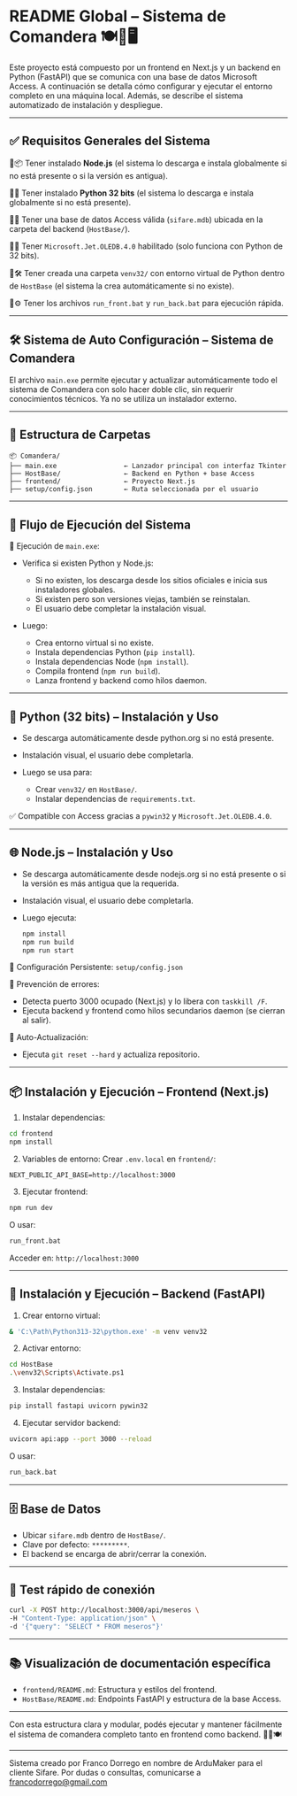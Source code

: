 # README Global – Sistema de Comandera 🍽️📜🖥️

Este proyecto está compuesto por un frontend en Next.js y un backend en Python (FastAPI) que se comunica con una base de datos Microsoft Access. A continuación se detalla cómo configurar y ejecutar el entorno completo en una máquina local. Además, se describe el sistema automatizado de instalación y despliegue.

---

## ✅ Requisitos Generales del Sistema

🔸📦 Tener instalado **Node.js** (el sistema lo descarga e instala globalmente si no está presente o si la versión es antigua).

🔸🐍 Tener instalado **Python 32 bits** (el sistema lo descarga e instala globalmente si no está presente).

🔸📁 Tener una base de datos Access válida (`sifare.mdb`) ubicada en la carpeta del backend (`HostBase/`).

🔸🧩 Tener `Microsoft.Jet.OLEDB.4.0` habilitado (solo funciona con Python de 32 bits).

🔸🛠️ Tener creada una carpeta `venv32/` con entorno virtual de Python dentro de `HostBase` (el sistema la crea automáticamente si no existe).

🔸⚙️ Tener los archivos `run_front.bat` y `run_back.bat` para ejecución rápida.

---

## 🛠️ Sistema de Auto Configuración – Sistema de Comandera

El archivo `main.exe` permite ejecutar y actualizar automáticamente todo el sistema de Comandera con solo hacer doble clic, sin requerir conocimientos técnicos. Ya no se utiliza un instalador externo.

---

## 📁 Estructura de Carpetas

```
📦 Comandera/
├── main.exe                 ← Lanzador principal con interfaz Tkinter
├── HostBase/                ← Backend en Python + base Access
├── frontend/                ← Proyecto Next.js
├── setup/config.json        ← Ruta seleccionada por el usuario
```

---

## 🚦 Flujo de Ejecución del Sistema

🔹 Ejecución de `main.exe`:

* Verifica si existen Python y Node.js:

  * Si no existen, los descarga desde los sitios oficiales e inicia sus instaladores globales.
  * Si existen pero son versiones viejas, también se reinstalan.
  * El usuario debe completar la instalación visual.

* Luego:

  * Crea entorno virtual si no existe.
  * Instala dependencias Python (`pip install`).
  * Instala dependencias Node (`npm install`).
  * Compila frontend (`npm run build`).
  * Lanza frontend y backend como hilos daemon.

---

## 🐍 Python (32 bits) – Instalación y Uso

* Se descarga automáticamente desde python.org si no está presente.
* Instalación visual, el usuario debe completarla.
* Luego se usa para:

  * Crear `venv32/` en `HostBase/`.
  * Instalar dependencias de `requirements.txt`.

✅ Compatible con Access gracias a `pywin32` y `Microsoft.Jet.OLEDB.4.0`.

---

## 🌐 Node.js – Instalación y Uso

* Se descarga automáticamente desde nodejs.org si no está presente o si la versión es más antigua que la requerida.
* Instalación visual, el usuario debe completarla.
* Luego ejecuta:

  ```bash
  npm install
  npm run build
  npm run start
  ```

🧠 Configuración Persistente: `setup/config.json`

🚨 Prevención de errores:

* Detecta puerto 3000 ocupado (Next.js) y lo libera con `taskkill /F`.
* Ejecuta backend y frontend como hilos secundarios daemon (se cierran al salir).

🔁 Auto-Actualización:

* Ejecuta `git reset --hard` y actualiza repositorio.

---

## 📦 Instalación y Ejecución – Frontend (Next.js)

1. Instalar dependencias:

```bash
cd frontend
npm install
```

2. Variables de entorno:
   Crear `.env.local` en `frontend/`:

```
NEXT_PUBLIC_API_BASE=http://localhost:3000
```

3. Ejecutar frontend:

```bash
npm run dev
```

O usar:

```bash
run_front.bat
```

Acceder en: `http://localhost:3000`

---

## 🐍 Instalación y Ejecución – Backend (FastAPI)

1. Crear entorno virtual:

```bash
& 'C:\Path\Python313-32\python.exe' -m venv venv32
```

2. Activar entorno:

```bash
cd HostBase
.\venv32\Scripts\Activate.ps1
```

3. Instalar dependencias:

```bash
pip install fastapi uvicorn pywin32
```

4. Ejecutar servidor backend:

```bash
uvicorn api:app --port 3000 --reload
```

O usar:

```bash
run_back.bat
```

---

## 🗄️ Base de Datos

* Ubicar `sifare.mdb` dentro de `HostBase/`.
* Clave por defecto: `*********`.
* El backend se encarga de abrir/cerrar la conexión.

---

## 🧪 Test rápido de conexión

```bash
curl -X POST http://localhost:3000/api/meseros \
-H "Content-Type: application/json" \
-d '{"query": "SELECT * FROM meseros"}'
```

---

## 📚 Visualización de documentación específica

* `frontend/README.md`: Estructura y estilos del frontend.
* `HostBase/README.md`: Endpoints FastAPI y estructura de la base Access.

---

Con esta estructura clara y modular, podés ejecutar y mantener fácilmente el sistema de comandera completo tanto en frontend como backend. 🚀🧩🍽️

--- 
Sistema creado por Franco Dorrego en nombre de ArduMaker para el cliente Sifare. Por dudas o consultas, comunicarse a francodorrego@gmail.com
